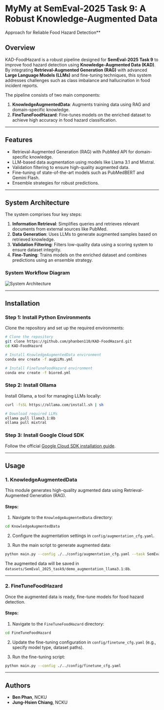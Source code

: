 # **MyMy at SemEval-2025 Task 9: A Robust Knowledge-Augmented Data**
Approach for Reliable Food Hazard Detection**

## **Overview**
KAD-FoodHazard is a robust pipeline designed for **SemEval-2025 Task 9** to improve food hazard detection using **Knowledge-Augmented Data (KAD)**. By integrating **Retrieval-Augmented Generation (RAG)** with advanced **Large Language Models (LLMs)** and fine-tuning techniques, this system addresses challenges such as class imbalance and hallucination in food incident reports.

The pipeline consists of two main components:
1. **KnowledgeAugmentedData**: Augments training data using RAG and domain-specific knowledge.
2. **FineTuneFoodHazard**: Fine-tunes models on the enriched dataset to achieve high accuracy in food hazard classification.

---

## **Features**
- Retrieval-Augmented Generation (RAG) with PubMed API for domain-specific knowledge.
- LLM-based data augmentation using models like Llama 3.1 and Mixtral.
- Validation filtering to ensure high-quality augmented data.
- Fine-tuning of state-of-the-art models such as PubMedBERT and Gemini Flash.
- Ensemble strategies for robust predictions.

---

## **System Architecture**
The system comprises four key steps:
1. **Information Retrieval**: Simplifies queries and retrieves relevant documents from external sources like PubMed.
2. **Data Generation**: Uses LLMs to generate augmented samples based on retrieved knowledge.
3. **Validation Filtering**: Filters low-quality data using a scoring system to ensure dataset integrity.
4. **Fine-Tuning**: Trains models on the enriched dataset and combines predictions using an ensemble strategy.

### **System Workflow Diagram**
![System Architecture]()

---

## **Installation**

### Step 1: Install Python Environments
Clone the repository and set up the required environments:

```bash
# Clone the repository
git clone https://github.com/phanben110/KAD-FoodHazard.git
cd KAD-FoodHazard

# Install KnowledgeAugmentedData environment
conda env create -f augLLMs.yml

# Install FineTuneFoodHazard environment
conda env create -f biored.yml
```

### Step 2: Install Ollama
Install Ollama, a tool for managing LLMs locally:

```bash
curl -fsSL https://ollama.com/install.sh | sh

# Download required LLMs
ollama pull llama3.1:8b
ollama pull mixtral
```

### Step 3: Install Google Cloud SDK
Follow the official [Google Cloud SDK installation guide](https://cloud.google.com/sdk/docs/install#linux).

---

## **Usage**

### **1. KnowledgeAugmentedData**
This module generates high-quality augmented data using Retrieval-Augmented Generation (RAG).

#### Steps:
1. Navigate to the `KnowledgeAugmentedData` directory:

```bash
cd KnowledgeAugmentedData
```

2. Configure the augmentation settings in `config/augmentation_cfg.yaml`.

3. Run the main script to generate augmented data:

```bash
python main.py --config ./../config/augmentation_cfg.yaml --task SemEval_2025_task9 --aug
```

The augmented data will be saved in `datasets/SemEval_2025_task9/demo_augmentation_llama3.1:8b`.

---

### **2. FineTuneFoodHazard**
Once the augmented data is ready, fine-tune models for food hazard detection.

#### Steps:
1. Navigate to the `FineTuneFoodHazard` directory:

```bash
cd FineTuneFoodHazard
```

2. Update the fine-tuning configuration in `config/finetune_cfg.yaml` (e.g., specify model type, dataset paths).

3. Run the fine-tuning script:

```bash
python main.py --config ./../config/finetune_cfg.yaml
```

---

## **Authors**
- **Ben Phan**, NCKU
- **Jung-Hsien Chiang**, NCKU

